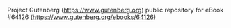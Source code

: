 Project Gutenberg (https://www.gutenberg.org) public repository for
eBook #64126 (https://www.gutenberg.org/ebooks/64126)
